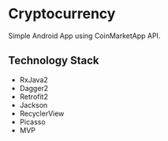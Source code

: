 # Cryptocurrency

Simple Android App using CoinMarketApp API.

## Technology Stack
* RxJava2
* Dagger2
* Retrofit2
* Jackson
* RecyclerView
* Picasso
* MVP
